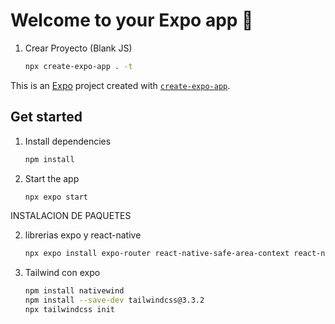 # Welcome to your Expo app 👋
1. Crear Proyecto (Blank JS)

   ```bash
   npx create-expo-app . -t
   ```

This is an [Expo](https://expo.dev) project created with [`create-expo-app`](https://www.npmjs.com/package/create-expo-app).

## Get started

1. Install dependencies

   ```bash
   npm install
   ```

2. Start the app

   ```bash
   npx expo start
   ```

INSTALACION DE PAQUETES

2. librerias expo y react-native

   ```bash
   npx expo install expo-router react-native-safe-area-context react-native-screens expo-linking expo-constants expo-status-bar
   ```

2. Tailwind con expo

   ```bash
   npm install nativewind
   npm install --save-dev tailwindcss@3.3.2
   npx tailwindcss init
   ```